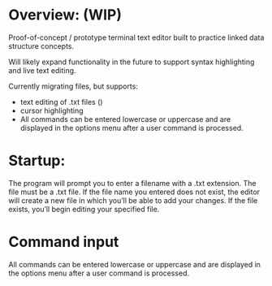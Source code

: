# Overview: (WIP)
Proof-of-concept / prototype terminal text editor built to practice linked data structure concepts.

Will likely expand functionality in the future to support syntax highlighting and
live text editing.

Currently migrating files, but supports:

- text editing of .txt files ()
- cursor highlighting
- All commands can be entered lowercase or uppercase and are displayed in the options menu after a user command is processed.

# Startup:
The program will prompt you to enter a filename with a .txt extension.  The file must be a .txt file. If the file name you entered does not exist, the editor will create a new file in which you’ll be able to add your changes.
If the file exists, you’ll begin editing your specified file.

# Command input

All commands can be entered lowercase or uppercase and are displayed in the options menu after a user command is processed.
